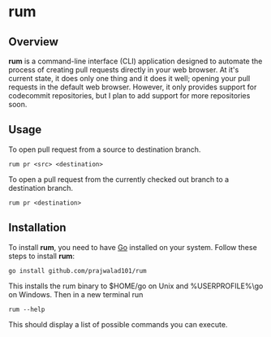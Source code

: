 # rum

## Overview

**rum** is a command-line interface (CLI) application designed to automate the process of creating pull requests directly in your web browser. At it's current state, it does only one thing and it does it well; opening your pull requests in the default web browser. However, it only provides support for codecommit repositories, but I plan to add support for more repositories soon.

## Usage

To open pull request from a source to destination branch.
```
rum pr <src> <destination>
```

To open a pull request from the currently checked out branch to a destination branch.

```
rum pr <destination>
```

## Installation

To install **rum**, you need to have [Go](https://golang.org/) installed on your system. Follow these steps to install **rum**:

```
go install github.com/prajwalad101/rum
```
This installs the rum binary to $HOME/go on Unix and %USERPROFILE%\go on Windows. Then in a new terminal run

```
rum --help
```
This should display a list of possible commands you can execute.
